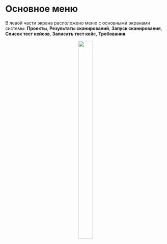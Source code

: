 # Основное меню

  <p class="a1">В левой части экрана расположено меню с основными экранами системы: <strong>Проекты</strong>, <strong>Результаты сканирований</strong>, <strong>Запуск сканирования</strong>, <strong>Список тест кейсов</strong>, <strong>Записать тест кейс</strong>, <strong>Требования</strong>.</p>
  <p class="a1" style="text-align: center"><img height="623" src="../assets/images/image22.png" width="30%" /></p>
  <p class="a1" style="text-align: center"> </p>
